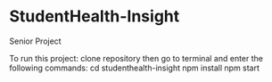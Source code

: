 # StudentHealth-Insight
Senior Project

To run this project:
  clone repository then go to terminal and enter the following commands:
    cd studenthealth-insight
    npm install
    npm start
